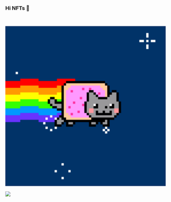 ### Hi NFTs 👋

<br />

![nft cat](./nft_cat.gif)

<!-- <p>
  <a href="https://github.com/deeprogra/deeprogra" >
    <img align="center" src="https://github-readme-stats.vercel.app/api/top-langs/?layout=compact&username=deeprogra&hide=java,html&title_color=ffffff&text_color=c9cacc&icon_color=2bbc8a&bg_color=1d1f21" height="180px"/>
  </a>
</p> -->

<!-- ![GitHub Activity Graph](https://activity-graph.herokuapp.com/graph?username=deeprogra&bg_color=000000&color=00ffff&line=00ffff&point=ffffff&area=true&hide_border=true)  -->

![](https://komarev.com/ghpvc/?username=deeprogra&color=419a21)
